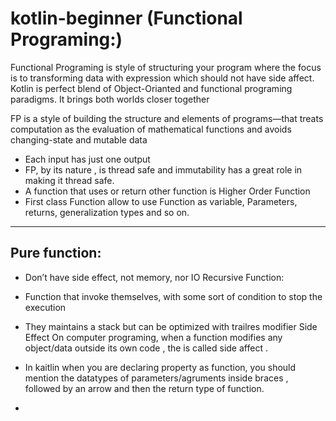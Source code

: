 # kotlin-beginner (Functional Programing:)

Functional Programing is style of structuring your program where the focus is to transforming data with expression which should not have side affect.
Kotlin is perfect blend of Object-Orianted and functional programing paradigms. It brings both worlds closer together

FP is a style of building the structure and elements of programs—that treats computation as the evaluation of mathematical functions and avoids changing-state and mutable data
 -  Each input has just one output
 -  FP, by its nature , is thread safe and immutability has a great role in making it thread safe.
 - A function that uses or return other function is Higher Order Function
 - First class Function allow to use Function as variable, Parameters, returns, generalization types and so on.
------------
Pure function:
------
  - Don’t have side effect, not memory, nor IO
 Recursive Function:
  - Function that invoke themselves, with some sort of condition to stop the execution
  - They maintains a stack but can be optimized with trailres modifier 
 Side Effect
    On computer programing, when a function modifies any object/data outside its own code , the is called side affect
 .

- In kaitlin when you are declaring property as function, you should mention the datatypes of parameters/agruments inside braces , followed by an arrow and then the return type of function.
- 

